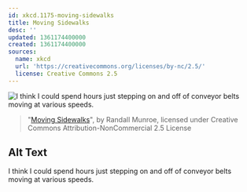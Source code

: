 ```yaml
---
id: xkcd.1175-moving-sidewalks
title: Moving Sidewalks
desc: ''
updated: 1361174400000
created: 1361174400000
sources:
  name: xkcd
  url: 'https://creativecommons.org/licenses/by-nc/2.5/'
  license: Creative Commons 2.5
---
```

![I think I could spend hours just stepping on and off of conveyor belts moving at various speeds.](https://imgs.xkcd.com/comics/moving_sidewalks.png)
> "[Moving Sidewalks](https://xkcd.com/1175/)", by Randall Munroe, licensed under Creative Commons Attribution-NonCommercial 2.5 License

## Alt Text
I think I could spend hours just stepping on and off of conveyor belts moving at various speeds.
